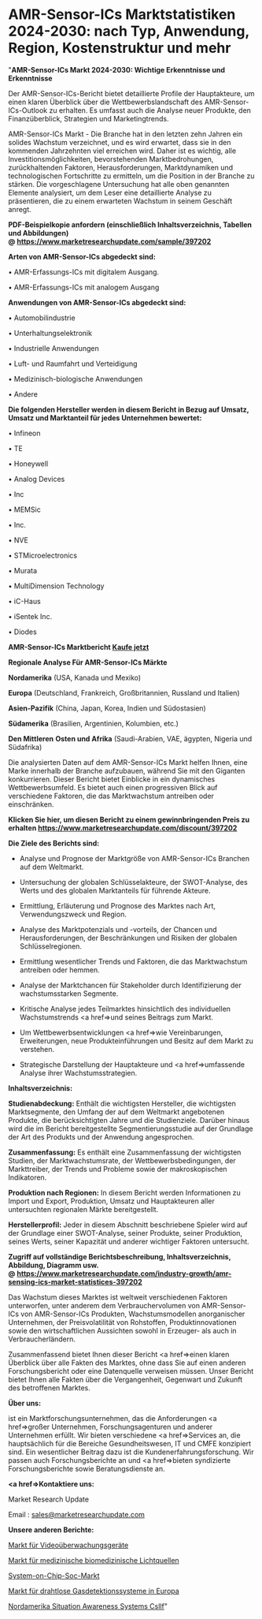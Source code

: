 # AMR-Sensor-ICs Marktstatistiken 2024-2030: nach Typ, Anwendung, Region, Kostenstruktur und mehr

"<strong>AMR-Sensor-ICs Markt 2024-2030: Wichtige Erkenntnisse und Erkenntnisse</strong>

Der AMR-Sensor-ICs-Bericht bietet detaillierte Profile der Hauptakteure, um einen klaren Überblick über die Wettbewerbslandschaft des AMR-Sensor-ICs-Outlook zu erhalten. Es umfasst auch die Analyse neuer Produkte, den Finanzüberblick, Strategien und Marketingtrends.

AMR-Sensor-ICs Markt - Die Branche hat in den letzten zehn Jahren ein solides Wachstum verzeichnet, und es wird erwartet, dass sie in den kommenden Jahrzehnten viel erreichen wird. Daher ist es wichtig, alle Investitionsmöglichkeiten, bevorstehenden Marktbedrohungen, zurückhaltenden Faktoren, Herausforderungen, Marktdynamiken und technologischen Fortschritte zu ermitteln, um die Position in der Branche zu stärken. Die vorgeschlagene Untersuchung hat alle oben genannten Elemente analysiert, um dem Leser eine detaillierte Analyse zu präsentieren, die zu einem erwarteten Wachstum in seinem Geschäft anregt.

<strong><b>PDF-Beispielkopie anfordern (einschließlich Inhaltsverzeichnis, Tabellen und Abbildungen) @ </b></strong><strong><a href=https://www.marketresearchupdate.com/sample/397202><strong>https://www.marketresearchupdate.com/sample/397202</u></a></strong></strong>

<strong>Arten von AMR-Sensor-ICs abgedeckt sind:</strong>

• AMR-Erfassungs-ICs mit digitalem Ausgang.

• AMR-Erfassungs-ICs mit analogem Ausgang

<strong>Anwendungen von AMR-Sensor-ICs abgedeckt sind:</strong>

• Automobilindustrie

• Unterhaltungselektronik

• Industrielle Anwendungen

• Luft- und Raumfahrt und Verteidigung

• Medizinisch-biologische Anwendungen

• Andere

<strong>Die folgenden Hersteller werden in diesem Bericht in Bezug auf Umsatz, Umsatz und Marktanteil für jedes Unternehmen bewertet:</strong>

• Infineon

• TE

• Honeywell

• Analog Devices

• Inc

• MEMSic

• Inc.

• NVE

• STMicroelectronics

• Murata

• MultiDimension Technology

• iC-Haus

• iSentek Inc.

• Diodes

<strong>AMR-Sensor-ICs Marktbericht <a href=https://www.marketresearchupdate.com/buynow/397202>Kaufe jetzt</a></strong>

<strong>Regionale Analyse Für AMR-Sensor-ICs Märkte</strong>

<strong>Nordamerika</strong> (USA, Kanada und Mexiko)

<strong>Europa</strong> (Deutschland, Frankreich, Großbritannien, Russland und Italien)

<strong>Asien-Pazifik</strong> (China, Japan, Korea, Indien und Südostasien)

<strong>Südamerika</strong> (Brasilien, Argentinien, Kolumbien, etc.)

<strong>Den Mittleren</strong> <strong>Osten und Afrika</strong> (Saudi-Arabien, VAE, ägypten, Nigeria und Südafrika)

Die analysierten Daten auf dem AMR-Sensor-ICs Markt helfen Ihnen, eine Marke innerhalb der Branche aufzubauen, während Sie mit den Giganten konkurrieren. Dieser Bericht bietet Einblicke in ein dynamisches Wettbewerbsumfeld. Es bietet auch einen progressiven Blick auf verschiedene Faktoren, die das Marktwachstum antreiben oder einschränken.

<strong>Klicken Sie hier, um diesen Bericht zu einem gewinnbringenden Preis zu erhalten
</strong><strong><a href=https://www.marketresearchupdate.com/discount/397202>https://www.marketresearchupdate.com/discount/397202</b></u></strong></a>

<strong>Die Ziele des Berichts sind:</strong>

- Analyse und Prognose der Marktgröße von AMR-Sensor-ICs Branchen auf dem Weltmarkt.

- Untersuchung der globalen Schlüsselakteure, der SWOT-Analyse, des Werts und des globalen Marktanteils für führende Akteure.

- Ermittlung, Erläuterung und Prognose des Marktes nach Art, Verwendungszweck und Region.

- Analyse des Marktpotenzials und -vorteils, der Chancen und Herausforderungen, der Beschränkungen und Risiken der globalen Schlüsselregionen.

- Ermittlung wesentlicher Trends und Faktoren, die das Marktwachstum antreiben oder hemmen.

- Analyse der Marktchancen für Stakeholder durch Identifizierung der wachstumsstarken Segmente.

- Kritische Analyse jedes Teilmarktes hinsichtlich des individuellen Wachstumstrends <a href=>und</a> seines Beitrags zum Markt.

- Um Wettbewerbsentwicklungen <a href=>wie</a> Vereinbarungen, Erweiterungen, neue Produkteinführungen und Besitz auf dem Markt zu verstehen.

- Strategische Darstellung der Hauptakteure und <a href=>umfas</a>sende Analyse ihrer Wachstumsstrategien.

<strong>Inhaltsverzeichnis:</strong>

<strong>Studienabdeckung:</strong> Enthält die wichtigsten Hersteller, die wichtigsten Marktsegmente, den Umfang der auf dem Weltmarkt angebotenen Produkte, die berücksichtigten Jahre und die Studienziele. Darüber hinaus wird die im Bericht bereitgestellte Segmentierungsstudie auf der Grundlage der Art des Produkts und der Anwendung angesprochen.

<strong>Zusammenfassung:</strong> Es enthält eine Zusammenfassung der wichtigsten Studien, der Marktwachstumsrate, der Wettbewerbsbedingungen, der Markttreiber, der Trends und Probleme sowie der makroskopischen Indikatoren.

<strong>Produktion nach Regionen:</strong> In diesem Bericht werden Informationen zu Import und Export, Produktion, Umsatz und Hauptakteuren aller untersuchten regionalen Märkte bereitgestellt.

<strong>Herstellerprofil:</strong> Jeder in diesem Abschnitt beschriebene Spieler wird auf der Grundlage einer SWOT-Analyse, seiner Produkte, seiner Produktion, seines Werts, seiner Kapazität und anderer wichtiger Faktoren untersucht.

<strong><b>Zugriff auf vollständige Berichtsbeschreibung, Inhaltsverzeichnis, Abbildung, Diagramm usw. @ </b></strong><strong><a href=https://www.marketresearchupdate.com/industry-growth/amr-sensing-ics-market-statistices-397202>https://www.marketresearchupdate.com/industry-growth/amr-sensing-ics-market-statistices-397202</a></strong>

Das Wachstum dieses Marktes ist weltweit verschiedenen Faktoren unterworfen, unter anderem dem Verbrauchervolumen von AMR-Sensor-ICs von AMR-Sensor-ICs Produkten, Wachstumsmodellen anorganischer Unternehmen, der Preisvolatilität von Rohstoffen, Produktinnovationen sowie den wirtschaftlichen Aussichten sowohl in Erzeuger- als auch in Verbraucherländern.

Zusammenfassend bietet Ihnen dieser Bericht <a href=>einen</a> klaren Überblick über alle Fakten des Marktes, ohne dass Sie auf einen anderen Forschungsbericht oder eine Datenquelle verweisen müssen. Unser Bericht bietet Ihnen alle Fakten über die Vergangenheit, Gegenwart und Zukunft des betroffenen Marktes.

<strong>Über uns:</strong>

 ist ein Marktforschungsunternehmen, das die Anforderungen <a href=>großer</a> Unternehmen, Forschungsagenturen und anderer Unternehmen erfüllt. Wir bieten verschiedene <a href=>Services</a> an, die hauptsächlich für die Bereiche Gesundheitswesen, IT und CMFE konzipiert sind. Ein wesentlicher Beitrag dazu ist die Kundenerfahrungsforschung. Wir passen auch Forschungsberichte an und <a href=>bieten</a> syndizierte Forschungsberichte sowie Beratungsdienste an.

<strong><a href=>Kontaktiere uns:</a></strong>

Market Research Update

Email : sales@marketresearchupdate.com

<strong>Unsere anderen Berichte:</strong>

<a href=https://www.linkedin.com/pulse/video-surveillance-equipment-market-opportunities-stay>Markt für Videoüberwachungsgeräte</a>

<a href=https://www.linkedin.com/pulse/medical-biomedical-light-sources-market-2023-analysis>Markt für medizinische biomedizinische Lichtquellen</a>

<a href=https://www.linkedin.com/pulse/system-on-chip-soc-market-research-report-reveals>System-on-Chip-Soc-Markt</a>

<a href=https://www.linkedin.com/pulse/europe-wireless-gas-detection-system-market>Markt für drahtlose Gasdetektionssysteme in Europa</a>

<a href=https://www.linkedin.com/pulse/north-america-situation-awareness-systems-csllf/>Nordamerika Situation Awareness Systems Csllf</a>"
